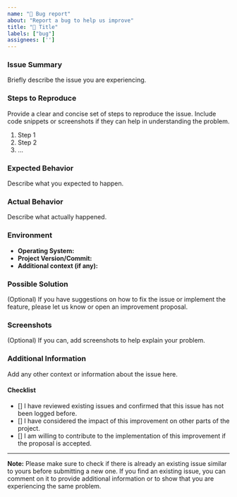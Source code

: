 ```yaml
---
name: "🐛 Bug report"
about: "Report a bug to help us improve"
title: "🐛 Title"
labels: ["bug"]
assignees: ['']
---
```

### Issue Summary

Briefly describe the issue you are experiencing.

### Steps to Reproduce

Provide a clear and concise set of steps to reproduce the issue. Include code snippets or screenshots if they can help in understanding the problem.

1. Step 1
2. Step 2
3. ...

### Expected Behavior

Describe what you expected to happen.

### Actual Behavior

Describe what actually happened.

### Environment

- **Operating System:**
- **Project Version/Commit:**
- **Additional context (if any):**

### Possible Solution

(Optional) If you have suggestions on how to fix the issue or implement the feature, please let us know or open an improvement proposal.

### Screenshots

(Optional) If you can, add screenshots to help explain your problem.

### Additional Information

Add any other context or information about the issue here.

#### Checklist
-  [] I have reviewed existing issues and confirmed that this issue has not been logged before.
-  [] I have considered the impact of this improvement on other parts of the project.
-  [] I am willing to contribute to the implementation of this improvement if the proposal is accepted.

---

**Note:** Please make sure to check if there is already an existing issue similar to yours before submitting a new one. If you find an existing issue,
you can comment  on it to provide additional information or to show that you are experiencing the same problem.
